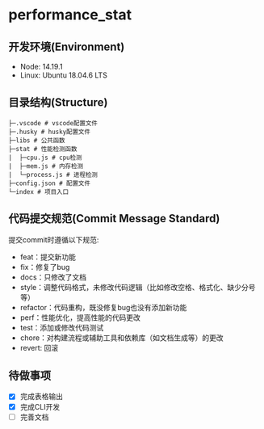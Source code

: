 # performance_stat

## 开发环境(Environment)

- Node: 14.19.1
- Linux: Ubuntu 18.04.6 LTS

## 目录结构(Structure)

```
├─.vscode # vscode配置文件
├─.husky # husky配置文件
├─libs # 公共函数
├─stat # 性能检测函数
|  ├─cpu.js # cpu检测
|  ├─mem.js # 内存检测
|  └─process.js # 进程检测
├─config.json # 配置文件
└─index # 项目入口
```

## 代码提交规范(Commit Message Standard)

提交commit时遵循以下规范:

- feat：提交新功能
- fix：修复了bug
- docs：只修改了文档
- style：调整代码格式，未修改代码逻辑（比如修改空格、格式化、缺少分号等）
- refactor：代码重构，既没修复bug也没有添加新功能
- perf：性能优化，提高性能的代码更改
- test：添加或修改代码测试
- chore：对构建流程或辅助工具和依赖库（如文档生成等）的更改
- revert: 回滚

## 待做事项

- [x] 完成表格输出
- [x] 完成CLI开发
- [ ] 完善文档